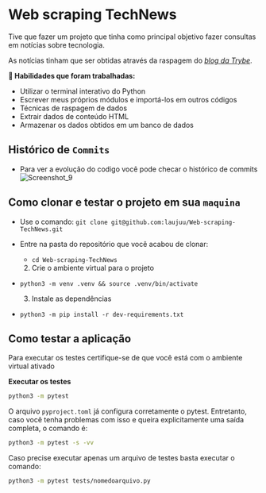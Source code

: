 # Web scraping TechNews

  Tive que fazer um projeto que tinha como principal objetivo fazer consultas em notícias sobre tecnologia.

  As notícias tinham que ser obtidas através da raspagem do [_blog da Trybe_](https://blog.betrybe.com).

  <strong>🚵 Habilidades que foram trabalhadas:</strong>
  <ul>
    <li>Utilizar o terminal interativo do Python</li>
    <li>Escrever meus próprios módulos e importá-los em outros códigos</li>
    <li>Técnicas de raspagem de dados</li>
    <li>Extrair dados de conteúdo HTML</li>
    <li>Armazenar os dados obtidos em um banco de dados</li>
  </ul>

</details>



## Histórico de `Commits`
  * Para ver a evolução do codigo você pode checar o histórico de commits  
  ![Screenshot_9](https://user-images.githubusercontent.com/37710776/229648831-1d560b18-a34f-42bf-91b3-20a44ff2125f.png)
  
  
  
## Como clonar e testar o projeto em sua `maquina`

* Use o comando: `git clone git@github.com:laujuu/Web-scraping-TechNews.git`
* Entre na pasta do repositório que você acabou de clonar:
  * `cd Web-scraping-TechNews`

  2. Crie o ambiente virtual para o projeto

* `python3 -m venv .venv && source .venv/bin/activate`
  
  3. Instale as dependências

* `python3 -m pip install -r dev-requirements.txt`


## Como testar a aplicação

Para executar os testes certifique-se de que você está com o ambiente virtual ativado

  <strong>Executar os testes</strong>

  ```bash
python3 -m pytest
  ```

  O arquivo `pyproject.toml` já configura corretamente o pytest. Entretanto, caso você tenha problemas com isso e queira explicitamente uma saída completa, o comando é:

  ```bash
  python3 -m pytest -s -vv
  ```

  Caso precise executar apenas um arquivo de testes basta executar o comando:

  ```bash
  python3 -m pytest tests/nomedoarquivo.py
  ```
